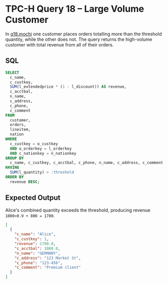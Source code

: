 # TPC-H Query 18 – Large Volume Customer

In [q18.mochi](./q18.mochi) one customer places orders totalling more than the threshold quantity, while the other does not. The query returns the high-volume customer with total revenue from all of their orders.

## SQL
```sql
SELECT
  c_name,
  c_custkey,
  SUM(l_extendedprice * (1 - l_discount)) AS revenue,
  c_acctbal,
  n_name,
  c_address,
  c_phone,
  c_comment
FROM
  customer,
  orders,
  lineitem,
  nation
WHERE
  c_custkey = o_custkey
  AND o_orderkey = l_orderkey
  AND c_nationkey = n_nationkey
GROUP BY
  c_name, c_custkey, c_acctbal, c_phone, n_name, c_address, c_comment
HAVING
  SUM(l_quantity) > :threshold
ORDER BY
  revenue DESC;
```

## Expected Output
Alice's combined quantity exceeds the threshold, producing revenue `1000×0.9 + 800 = 1700`.
```json
[
  {
    "c_name": "Alice",
    "c_custkey": 1,
    "revenue": 1700.0,
    "c_acctbal": 1000.0,
    "n_name": "GERMANY",
    "c_address": "123 Market St",
    "c_phone": "123-456",
    "c_comment": "Premium client"
  }
]
```
